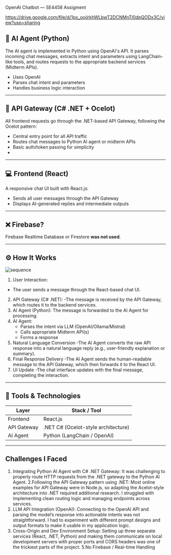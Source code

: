 OpenAI Chatbot — SE4458 Assigment

https://drive.google.com/file/d/1px_oojjrkhWLbwT2DCNMnTl0dpQODx3C/view?usp=sharing


## 🧠 AI Agent (Python)

The AI agent is implemented in Python using  OpenAI's API. It parses incoming chat messages, extracts intent and parameters using LangChain-like tools, and routes requests to the appropriate backend services (Midterm APIs).

- Uses OpenAI
- Parses chat intent and parameters
- Handles business logic interaction

---

## 🔄 API Gateway (C# .NET + Ocelot)

All frontend requests go through the .NET-based API Gateway, following the Ocelot pattern:

- Central entry point for all API traffic
- Routes chat messages to Python AI agent or midterm APIs
- Basic auth/token passing for simplicity
- 
---

## 💻 Frontend (React)

A responsive chat UI built with React.js:

- Sends all user messages through the API Gateway
- Displays AI-generated replies and intermediate outputs

---

## ❌ Firebase?

Firebase Realtime Database or Firestore **was not used**.

---

## ⚙️ How It Works

![sequence](https://github.com/user-attachments/assets/4a560b4f-0736-4b0d-838a-34ffdbab289f)


1. User Interaction:
  - The user sends a message through the React-based chat UI.
2. API Gateway (C# .NET):
   -The message is received by the API Gateway, which routes it to the backend services.
3. AI Agent (Python):
   The message is forwarded to the AI Agent for processing.
4. AI Agent:
   - Parses the intent via LLM (OpenAI/Ollama/Mistral)
   - Calls appropriate Midterm API(s)
   - Forms a response
5. Natural Language Conversion
   -The AI Agent converts the raw API response into a natural language reply (e.g., user-friendly explanation or summary).
6. Final Response Delivery
   -The AI Agent sends the human-readable message to the API Gateway,
   which then forwards it to the React UI.
7. UI Update
   -The chat interface updates with the final message, completing the interaction.

---

## 🧪 Tools & Technologies

| Layer          | Stack / Tool                      |
|----------------|-----------------------------------|
| Frontend       | React.js                          |
| API Gateway    | .NET C# (Ocelot-style architecture)|
| AI Agent       | Python (LangChain / OpenAI)       |

---

## Challenges I Faced
1. Integrating Python AI Agent with C# .NET Gateway:
It was challenging to properly route HTTP requests from the .NET gateway to the Python AI Agent.
2.Following the API Gateway pattern using .NET:
Most online examples for API Gateway were in Node.js, so adapting the Acelot-style architecture into .NET required additional research. I struggled with implementing clean routing logic and managing endpoints across services.
3. LLM API Integration (OpenAI):
Connecting to the OpenAI API and parsing the model’s response into actionable intents was not straightforward. I had to experiment with different prompt designs and output formats to make it usable in my application logic.
4. Cross-Origin and Dev Environment Setup:
Setting up three separate services (React, .NET, Python) and making them communicate on local development servers with proper ports and CORS headers was one of the trickiest parts of the project.
5.No Firebase / Real-time Handling


